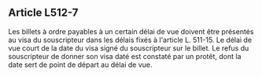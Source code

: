 Article L512-7
----
Les billets à ordre payables à un certain délai de vue doivent être présentés au
visa du souscripteur dans les délais fixés à l'article L. 511-15. Le délai de
vue court de la date du visa signé du souscripteur sur le billet. Le refus du
souscripteur de donner son visa daté est constaté par un protêt, dont la date
sert de point de départ au délai de vue.
